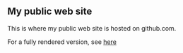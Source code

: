 ## My public web site

This is where my public web site is hosted on github.com. 

For a fully rendered version, see [here](http://lesommer.github.io/)


